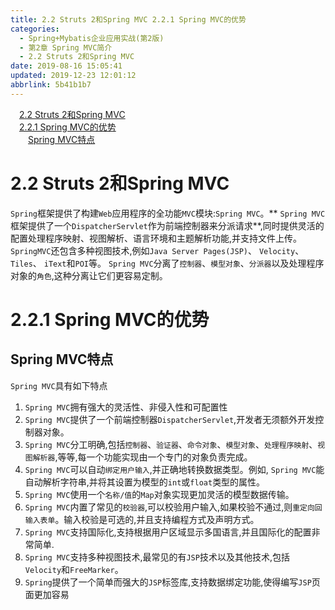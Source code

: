 ```yaml
---
title: 2.2 Struts 2和Spring MVC 2.2.1 Spring MVC的优势
categories: 
  - Spring+Mybatis企业应用实战(第2版)
  - 第2章 Spring MVC简介
  - 2.2 Struts 2和Spring MVC
date: 2019-08-16 15:05:41
updated: 2019-12-23 12:01:12
abbrlink: 5b41b1b7
---
```

<div id='my_toc'><a href="/JavaReadingNotes/5b41b1b7/#2-2-Struts-2和Spring-MVC" class="header_1">2.2 Struts 2和Spring MVC</a>&nbsp;<br><a href="/JavaReadingNotes/5b41b1b7/#2-2-1-Spring-MVC的优势" class="header_1">2.2.1 Spring MVC的优势</a>&nbsp;<br><a href="/JavaReadingNotes/5b41b1b7/#Spring-MVC特点" class="header_2">Spring MVC特点</a>&nbsp;<br></div>
<style>.header_1{margin-left: 1em;}.header_2{margin-left: 2em;}.header_3{margin-left: 3em;}.header_4{margin-left: 4em;}.header_5{margin-left: 5em;}.header_6{margin-left: 6em;}</style>
<!--more-->
<script>if (navigator.platform.search('arm')==-1){document.getElementById('my_toc').style.display = 'none';}var e,p = document.getElementsByTagName('p');while (p.length>0) {e = p[0];e.parentElement.removeChild(e);}</script>

<!--end-->
<!--SSTStart-->
# 2.2 Struts 2和Spring MVC #
`Spring`框架提供了构建`Web`应用程序的全功能`MVC`模块:`Spring MVC`。** `Spring MVC`框架提供了一个`DispatcherServlet`作为前端控制器来分派请求**,同时提供灵活的配置处理程序映射、视图解析、语言环境和主题解析功能,并支持文件上传。`SpringMVC`还包含多种视图技术,例如`Java Server Pages(JSP)`、 `Velocity`、 `Tiles`、 `iText`和`POI`等。 `Spring MVC`分离了`控制器`、`模型对象`、`分派器`以及处理程序对象的`角色`,这种分离让它们更容易定制。
# 2.2.1 Spring MVC的优势 #
## Spring MVC特点 ##
`Spring MVC`具有如下特点
1. `Spring MVC`拥有强大的灵活性、非侵入性和可配置性
2. `Spring MVC`提供了一个前端控制器`DispatcherServlet`,开发者无须额外开发控制器对象。
3. `Spring MVC`分工明确,包括`控制器`、`验证器`、`命令对象`、`模型对象`、`处理程序映射`、`视图解析器`,等等,每一个功能实现由一个专门的对象负责完成。
4. `Spring MVC`可以自动`绑定用户输入`,并正确地转换数据类型。例如, `Spring MVC`能自动解析字符串,并将其设置为模型的`int`或`float`类型的属性。
5. `Spring MVC`使用一个`名称/值`的`Map`对象实现更加灵活的模型数据传输。
6. `Spring MVC`内置了常见的`校验器`,可以校验用户输入,如果校验不通过,则`重定向回输入表单`。输入校验是可选的,并且支持编程方式及声明方式。
7. `Spring MVC`支持国际化,支持根据用户区域显示多国语言,并且国际化的配置非常简单.
8. `Spring MVC`支持多种视图技术,最常见的有`JSP`技术以及其他技术,包括`Velocity`和`FreeMarker`。
9. `Spring`提供了一个简单而强大的`JSP`标签库,支持数据绑定功能,使得编写`JSP`页面更加容易
<!--SSTStop-->


